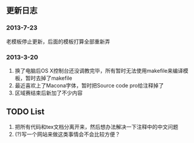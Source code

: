 ## 更新日志

### 2013-7-23
老模板停止更新，后面的模板打算全部重新弄

### 2013-3-20
1. 换了电脑后OS X控制台还没调教完毕，所有暂时无法使用makefile来编译模板，暂时去掉了makefile
2. 最近喜欢上了Macona字体，暂时把Source code pro给注释掉了
3. 区域赛结束后新加了不少内容

## TODO List
1. 把所有代码和tex文档分离开来，然后想办法解决一下注释中的中文问题
2. (?)写一个网站来做这类事情会不会比较方便？
